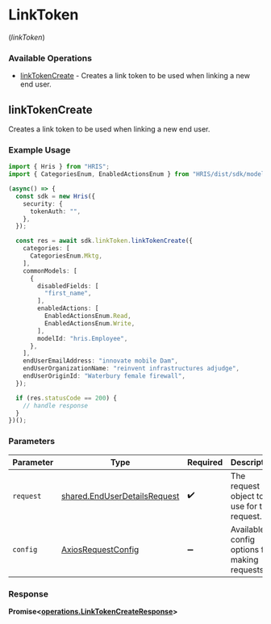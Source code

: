 # LinkToken
(*linkToken*)

### Available Operations

* [linkTokenCreate](#linktokencreate) - Creates a link token to be used when linking a new end user.

## linkTokenCreate

Creates a link token to be used when linking a new end user.

### Example Usage

```typescript
import { Hris } from "HRIS";
import { CategoriesEnum, EnabledActionsEnum } from "HRIS/dist/sdk/models/shared";

(async() => {
  const sdk = new Hris({
    security: {
      tokenAuth: "",
    },
  });

  const res = await sdk.linkToken.linkTokenCreate({
    categories: [
      CategoriesEnum.Mktg,
    ],
    commonModels: [
      {
        disabledFields: [
          "first_name",
        ],
        enabledActions: [
          EnabledActionsEnum.Read,
          EnabledActionsEnum.Write,
        ],
        modelId: "hris.Employee",
      },
    ],
    endUserEmailAddress: "innovate mobile Dam",
    endUserOrganizationName: "reinvent infrastructures adjudge",
    endUserOriginId: "Waterbury female firewall",
  });

  if (res.statusCode == 200) {
    // handle response
  }
})();
```

### Parameters

| Parameter                                                                    | Type                                                                         | Required                                                                     | Description                                                                  |
| ---------------------------------------------------------------------------- | ---------------------------------------------------------------------------- | ---------------------------------------------------------------------------- | ---------------------------------------------------------------------------- |
| `request`                                                                    | [shared.EndUserDetailsRequest](../../models/shared/enduserdetailsrequest.md) | :heavy_check_mark:                                                           | The request object to use for the request.                                   |
| `config`                                                                     | [AxiosRequestConfig](https://axios-http.com/docs/req_config)                 | :heavy_minus_sign:                                                           | Available config options for making requests.                                |


### Response

**Promise<[operations.LinkTokenCreateResponse](../../models/operations/linktokencreateresponse.md)>**

